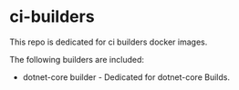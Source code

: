# ci-builders

This repo is dedicated for ci builders docker images.

The following builders are included:

* dotnet-core builder - Dedicated for dotnet-core Builds.
